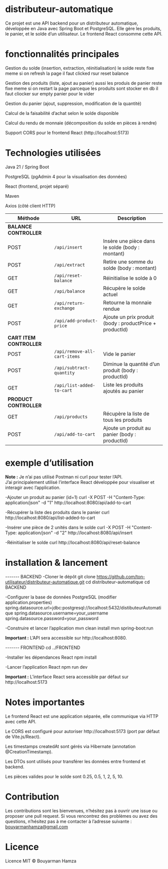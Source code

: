 # distributeur-automatique

Ce projet est une API backend pour un distributeur automatique, développée en Java avec Spring Boot et PostgreSQL. Elle gère les produits, le panier, et le solde d’un utilisateur. Le frontend React consomme cette API.

# fonctionnalités principales

Gestion du solde (insertion, extraction, réinitialisation) le solde reste fixe meme si on refresh la page il faut clicked rsur reset balance

Gestion des produits (liste, ajout au panier) aussi les produis de panier reste fixe meme si on restart la page parceque les produits sont stocker en db il faut cliocker sur empty panier pour le vider

Gestion du panier (ajout, suppression, modification de la quantité)

Calcul de la faisabilité d’achat selon le solde disponible

Calcul du rendu de monnaie (décomposition du solde en pièces à rendre)

Support CORS pour le frontend React (http://localhost:5173)

# Technologies utilisées

Java 21 / Spring Boot

PostgreSQL (pgAdmin 4 pour la visualisation des données)

React (frontend, projet séparé)

Maven

Axios (côté client HTTP)

| Méthode                  | URL                          | Description                                              |
| ------------------------ | ---------------------------- | -------------------------------------------------------- |
| **BALANCE CONTROLLER**   |                              |
| POST                     | `/api/insert`                | Insère une pièce dans le solde (body : montant)          |
| POST                     | `/api/extract`               | Retire une somme du solde (body : montant)               |
| GET                      | `/api/reset-balance`         | Réinitialise le solde à 0                                |
| GET                      | `/api/balance`               | Récupère le solde actuel                                 |
| GET                      | `/api/return-exchange`       | Retourne la monnaie rendue                               |
| POST                     | `/api/add-product-price`     | Ajoute un prix produit (body : productPrice + productId) |
| **CART ITEM CONTROLLER** |                              |
| POST                     | `/api/remove-all-cart-items` | Vide le panier                                           |
| POST                     | `/api/subtract-quantity`     | Diminue la quantité d’un produit (body : productId)      |
| GET                      | `/api/list-added-to-cart`    | Liste les produits ajoutés au panier                     |
| **PRODUCT CONTROLLER**   |                              |
| GET                      | `/api/products`              | Récupère la liste de tous les produits                   |
| POST                     | `/api/add-to-cart`           | Ajoute un produit au panier (body : productId)           |

# exemple d’utilisation

**Note :** Je n’ai pas utilisé Postman ni curl pour tester l’API.  
J’ai principalement utilisé l’interface React développée pour visualiser et interagir avec l’application.

-Ajouter un produit au panier (id=1)
curl -X POST -H "Content-Type: application/json" -d "1" http://localhost:8080/api/add-to-cart

-Récupérer la liste des produits dans le panier
curl http://localhost:8080/api/list-added-to-cart

-Insérer une pièce de 2 unités dans le solde
curl -X POST -H "Content-Type: application/json" -d "2" http://localhost:8080/api/insert

-Réinitialiser le solde
curl http://localhost:8080/api/reset-balance

# installation & lancement

------- BACKEND
-Cloner le dépôt
git clone https://github.com/ton-utilisateur/distributeur-automatique.git
cd distributeur-automatique
cd BACKEND

-Configurer la base de données PostgreSQL (modifier application.properties)
spring.datasource.url=jdbc:postgresql://localhost:5432/distibuteurAutomatique
spring.datasource.username=your_username
spring.datasource.password=your_password

-Construire et lancer l’application
mvn clean install
mvn spring-boot:run

**Important :** L’API sera accessible sur http://localhost:8080.

------- FRONTEND
cd ../FRONTEND

-Installer les dépendances React
npm install

-Lancer l’application React
npm run dev

**Important :** L’interface React sera accessible par défaut sur http://localhost:5173

# Notes importantes

Le frontend React est une application séparée, elle communique via HTTP avec cette API.

Le CORS est configuré pour autoriser http://localhost:5173 (port par défaut de Vite.js/React).

Les timestamps createdAt sont gérés via Hibernate (annotation @CreationTimestamp).

Les DTOs sont utilisés pour transférer les données entre frontend et backend.

Les pièces valides pour le solde sont 0.25, 0.5, 1, 2, 5, 10.

# Contribution

Les contributions sont les bienvenues, n’hésitez pas à ouvrir une issue ou proposer une pull request.
Si vous rencontrez des problèmes ou avez des questions, n’hésitez pas à me contacter à l’adresse suivante : bouyarmanhamza@gmail.com

# Licence

Licence MIT © Bouyarman Hamza
